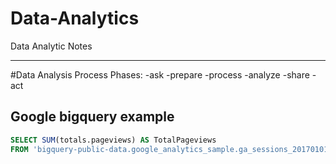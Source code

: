 # Data-Analytics
Data Analytic Notes

---

#Data Analysis Process Phases: 
-ask
-prepare 
-process 
-analyze 
-share
-act

## Google bigquery example

```SQL
SELECT SUM(totals.pageviews) AS TotalPageviews
FROM 'bigquery-public-data.google_analytics_sample.ga_sessions_20170101'
```
